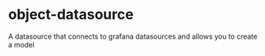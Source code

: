 # object-datasource
A datasource that connects to grafana datasources and allows you to create a model
